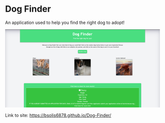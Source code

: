 # Dog Finder </br>
An application used to help you find the right dog to adopt!

![website](./assets/images/website.jpg)

Link to site:
https://bsolis6878.github.io/Dog-Finder/